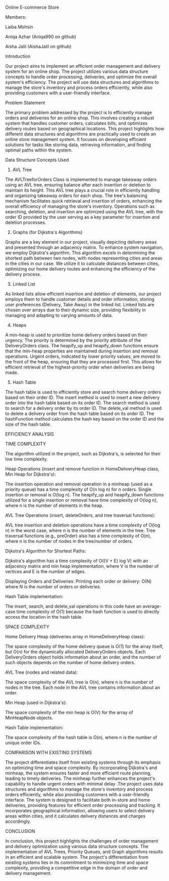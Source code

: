 Online E-commerce Store

Members:

Laiba Mohsin

Aniqa Azhar (Aniqa990 on github)

Aisha Jalil (AishaJalil on github)


Introduction


Our project aims to implement an efficient order management and delivery system for an online shop. The
project utilizes various data structure concepts to handle order processing, deliveries, and optimize the
overall system's efficiency. The project will use data structures and algorithms to manage the store's
inventory and process orders efficiently, while also providing customers with a user-friendly interface.



Problem Statement


The primary problem addressed by the project is to efficiently manage orders and deliveries for an online
shop. This involves creating a robust system that handles customer orders, calculates bills, and optimizes
delivery routes based on geographical locations. This project highlights how different data structures and
algorithms are practically used to create an online store management system. It focuses on developing
efficient solutions for tasks like storing data, retrieving information, and finding optimal paths within the
system.



Data Structure Concepts Used


1. AVL Tree

The AVLTreeforOrders Class is implemented to manage takeaway orders using an AVL tree, ensuring
balance after each insertion or deletion to maintain its height. This AVL tree plays a crucial role in
efficiently handling and organizing takeaway orders for each shop. The tree's balancing mechanism
facilitates quick retrieval and insertion of orders, enhancing the overall efficiency of managing the store's
inventory. Operations such as searching, deletion, and insertion are optimized using the AVL tree, with
the order ID provided by the user serving as a key parameter for insertion and deletion processes.

2. Graphs (for Dijkstra's Algorithms)

Graphs are a key element in our project, visually depicting delivery areas and presented through an
adjacency matrix. To enhance system navigation, we employ Dijkstra's algorithm. This algorithm excels
in determining the shortest path between two nodes, with nodes representing cities and areas in the cities
in our case. We utilize it to calculate distances between cities, optimizing our home delivery routes and
enhancing the efficiency of the delivery process.

3. Linked List

As linked lists allow efficient insertion and deletion of elements, our project employs them to handle
customer details and order information, storing user preferences (Delivery, Take Away) in the linked list.
Linked lists are chosen over arrays due to their dynamic size, providing flexibility in managing and
adapting to varying amounts of data.


4. Heaps

A min-heap is used to prioritize home delivery orders based on their urgency. The priority is determined
by the priority attribute of the DeliveryOrders class. The heapify_up and heapify_down functions ensure
that the min-heap properties are maintained during insertion and removal operations. Urgent orders,
indicated by lower priority values, are moved to the front of the heap, ensuring that they are processed
first. This allows for efficient retrieval of the highest-priority order when deliveries are being made.

5. Hash Table

The hash table is used to efficiently store and search home delivery orders based on their order ID. The
insert method is used to insert a new delivery order into the hash table based on its order ID. The search
method is used to search for a delivery order by its order ID. The delete_val method is used to delete a
delivery order from the hash table based on its order ID. The hashFunction method calculates the hash
key based on the order ID and the size of the hash table.



EFFICIENCY ANALYSIS

TIME COMPLEXITY

The algorithm utilized in the project, such as Dijkstra's, is selected for their low time complexity.


Heap Operations (insert and remove function in HomeDeliveryHeap class, Min Heap for
Dijkstra's):

The insertion operation and removal operation in a minheap (used as a priority queue) has a time
complexity of O(n log n) for n orders. Single insertion or removal is O(log n).
The heapify_up and heapify_down functions utilized for a single insertion or removal have time
complexity of O(log n), where n is the number of elements in the heap.


AVL Tree Operations (insert, deleteOrders, and tree traversal functions):

AVL tree insertion and deletion operations have a time complexity of O(log n) in the worst case, where n
is the number of elements in the tree.
Tree traversal functions (e.g., preOrder) also has a time complexity of O(n), where n is the number of
nodes in the tree/number of orders.


Dijkstra's Algorithm for Shortest Paths:

Dijkstra's algorithm has a time complexity of O((V + E) log V) with an adjacency matrix and min heap
implementation, where V is the number of vertices and E is the number of edges.



Displaying Orders and Deliveries:
Printing each order or delivery: O(N) where N is the number of orders or deliveries.


Hash Table implementation:

The insert, search, and delete_val operations in this code have an average-case time complexity of O(1)
because the hash function is used to directly access the location in the hash table.


SPACE COMPLEXITY

Home Delivery Heap (deliveries array in HomeDeliveryHeap class):

The space complexity of the home delivery queue is O(1) for the array itself, but O(n) for the dynamically
allocated DeliveryOrders objects. Each DeliveryOrders object holds information about an order, and the
number of such objects depends on the number of home delivery orders.


AVL Tree (nodes and related data):

The space complexity of the AVL tree is O(n), where n is the number of nodes in the tree. Each node in
the AVL tree contains information about an order.


Min Heap (used in Dijkstra's):

The space complexity of the min heap is O(V) for the array of MinHeapNode objects.


Hash Table implementation:

The space complexity of the hash table is O(n), where n is the number of unique order IDs.


COMPARISON WITH EXISTING SYSTEMS

The project differentiates itself from existing systems through its emphasis on optimizing time and space
complexity. By incorporating Dijkstra's and minheap, the system ensures faster and more efficient route
planning, leading to timely deliveries. The minheap further enhances the project's capability to handle
urgent orders with minimal delay .The project uses data structures and algorithms to manage the store's
inventory and process orders efficiently, while also providing customers with a user-friendly interface.
The system is designed to facilitate both in-store and home deliveries, providing features for efficient
order processing and tracking. It incorporates geographical information, allowing users to select delivery
areas within cities, and it calculates delivery distances and charges accordingly.


CONCLUSION

In conclusion, this project highlights the challenges of order management and delivery optimization using
various data structure concepts. The implementation of AVL Trees, Priority Queues, and Graph
algorithms results in an efficient and scalable system. The project's differentiation from existing systems
lies in its commitment to minimizing time and space complexity, providing a competitive edge in the
domain of order and delivery management.
